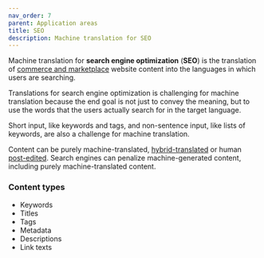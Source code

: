 ```yaml
---
nav_order: 7
parent: Application areas
title: SEO
description: Machine translation for SEO
---
```


Machine translation for **search engine optimization** \(**SEO**\) is the translation of [commerce and marketplace](commerce-and-marketplaces.md) website content into the languages in which users are searching.

Translations for search engine optimization is challenging for machine translation because the end goal is not just to convey the meaning, but to use the words that the users actually search for in the target language.

Short input, like keywords and tags, and non-sentence input, like lists of keywords, are also a challenge for machine translation.

Content can be purely machine-translated, [hybrid-translated](/workflows/hybrid-translation.md) or human [post-edited](/workflows/post-editing.md).
Search engines can penalize machine-generated content, including purely machine-translated content.

### Content types

- Keywords
- Titles
- Tags
- Metadata
- Descriptions
- Link texts
